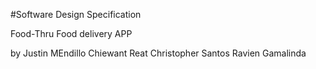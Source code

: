 #Software Design Specification

Food-Thru
Food delivery APP

by 
Justin MEndillo
Chiewant Reat
Christopher Santos
Ravien Gamalinda


